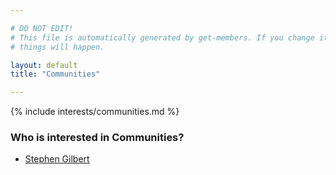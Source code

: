 ```yaml
---

# DO NOT EDIT!
# This file is automatically generated by get-members. If you change it, bad
# things will happen.

layout: default
title: "Communities"

---
```


{% include interests/communities.md %}

### Who is interested in Communities?


* [Stephen Gilbert](members/stephen-gilbert.html)
